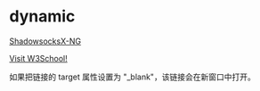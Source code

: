 # dynamic

<a href="https://github.com/qinyuhang/ShadowsocksX-NG-R/releases">ShadowsocksX-NG</a>
<html>

<body>

<a href="http://www.w3school.com.cn/" target="_blank">Visit W3School!</a>

<p>如果把链接的 target 属性设置为 "_blank"，该链接会在新窗口中打开。</p>

</body>

</html>
